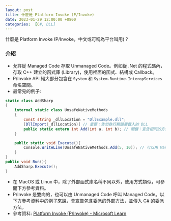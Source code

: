 ```yaml
---
layout: post
title: 什麼是 Platform Invoke (P/Invoke)
date: 2023-01-29 12:00:00 +0800
categories:  [C#, DLL]
---
```


什麼是 Platform Invoke (P/Invoke，中文或可稱為平台叫用) ? 

### 介紹

- 允許從 Managed Code 存取 Unmanaged Code。例如從 .Net 的程式碼內，存取 C++ 建立的函式庫 (Library)，使用裡面的函式、結構或 Callback。
- P/Invoke API 絕大部分包含在 `System` 和 `System.Runtime.InteropServices` 命名空間。
- 最常見的例子: 

``` cs
static class AddSharp
{
    internal static class UnsafeNativeMethods
    {
        const string _dllLocation = "DllExample.dll";
        [DllImport(_dllLocation)] // 重要：告知執行期間要載入的 DLL
        public static extern int Add(int a, int b); // 關鍵：宣告相同的方法，extern 表示為外部方法 (在 DLL 內)
    }

    public static void Execute(){
        Console.WriteLine(UnsafeNativeMethods.Add(5, 10)); // 可以用 Managed 的方式 (如一般的 C# 方法) 呼叫使用
    }
}
public void Run(){
    AddSharp.Execute();
}
```

- 在 MacOS 或 Linux 中，除了外部函式庫名稱不同以外，使用方式類似，可參閱下方參考資料。
- P/Invoke 是雙向的，也可以由 Unmanaged Code 呼叫 Managed Code。以下方參考資料中的例子來說，會宣告包含委派的外部方法，並傳入 C# 的委派方法。 
- 參考資料: [Platform Invoke (P/Invoke) - Microsoft Learn](https://docs.microsoft.com/zh-tw/dotnet/standard/native-interop/pinvoke)